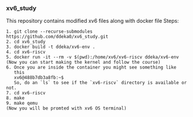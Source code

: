 ### xv6_study
This repository contains modified xv6 files along with docker file
Steps:
	
	1. git clone --recurse-submodules https://github.com/ddeka0/xv6_study.git
	2. cd xv6_study
	3. docker build -t ddeka/xv6-env .
	4. cd xv6-riscv
	5. docker run -it --rm -v $(pwd):/home/xv6/xv6-riscv ddeka/xv6-env
	(Now you can start making the kernel and follow the course)
	6. Once you are inside the container you might see something like 
	   this 
	   xv6@488b7db3a8fb:~$
	   So, do an `ls` to see if the `xv6-riscv` directory is available or not.
	7. cd xv6-riscv
	8. make
	9. make qemu
	(Now you will be promted with xv6 OS terminal)
